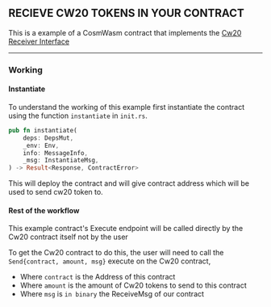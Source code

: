 ## RECIEVE CW20 TOKENS IN YOUR CONTRACT

This is a  example of a CosmWasm contract that implements the [Cw20 Receiver Interface](https://github.com/CosmWasm/cw-plus/blob/main/packages/cw20/README.md#receiver)

---

### Working

#### Instantiate

To understand the working of this example first instantiate the contract using the function `instantiate` in `init.rs`.

```rust
pub fn instantiate(
    deps: DepsMut,
    _env: Env,
    info: MessageInfo,
    _msg: InstantiateMsg,
) -> Result<Response, ContractError>
```

This will deploy the contract and will give contract address which will be used to send cw20 token to.

#### Rest of the workflow

This example contract's Execute endpoint will be called directly by the Cw20 contract itself not by the user

To get the Cw20 contract to do this, the user will need to call the `Send{contract, amount, msg}` execute on the Cw20 contract,
- Where `contract` is the Address of this contract
- Where `amount` is the amount of Cw20 tokens to send to this contract
- Where `msg` is `in binary` the ReceiveMsg of our contract